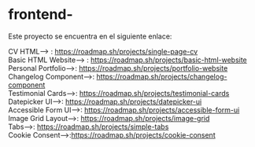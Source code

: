 # frontend-
Este proyecto se encuentra en el siguiente enlace:

CV HTML--> : https://roadmap.sh/projects/single-page-cv <br>
Basic HTML Website--> : https://roadmap.sh/projects/basic-html-website<br>
Personal Portfolio-->: https://roadmap.sh/projects/portfolio-website<br>
Changelog Component-->: https://roadmap.sh/projects/changelog-component<br>
Testimonial Cards-->: https://roadmap.sh/projects/testimonial-cards<br>
Datepicker UI-->: https://roadmap.sh/projects/datepicker-ui<br>
Accessible Form UI-->: https://roadmap.sh/projects/accessible-form-ui<br>
Image Grid Layout-->: https://roadmap.sh/projects/image-grid<br>
Tabs-->: https://roadmap.sh/projects/simple-tabs<br>
Cookie Consent-->:https://roadmap.sh/projects/cookie-consent<br>

